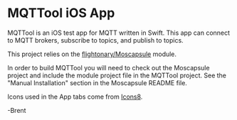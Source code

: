 # MQTTool iOS App

MQTTool is an iOS test app for MQTT written in Swift. This app can connect to MQTT brokers, subscribe to topics,
and publish to topics. 

This project relies on the [flightonary/Moscapsule](https://github.com/flightonary/Moscapsule) module.

In order to build MQTTool you will need to check out the Moscapsule project and include the module project file
in the MQTTool project. See the "Manual Installation" section in the Moscapsule README file.

Icons used in the App tabs come from [Icons8](http://icons8.com/icons).

-Brent
